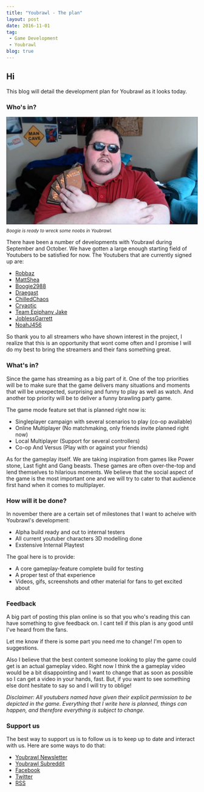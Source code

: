 ```yaml
---
title: "Youbrawl - The plan"
layout: post
date: 2016-11-01
tag:
 - Game Development
 - Youbrawl
blog: true
---
```

## Hi

This blog will detail the development plan for Youbrawl as it looks today.

### Who's in?

![Boogie2988](/assets/images/boogierock.jpg "Boogie2988")
<sub>_Boogie is ready to wreck some noobs in Youbrawl._</sub>

There have been a number of developments with Youbrawl during September and October. We have gotten
a large enough starting field of Youtubers to be satisfied for now. The Youtubers that are currently
signed up are:

* [Robbaz](https://www.youtube.com/user/Robbaz)
* [MattShea](https://www.youtube.com/user/MattShea369)
* [Boogie2988](https://www.youtube.com/user/boogie2988)
* [Draegast](https://www.youtube.com/user/draegast)
* [ChilledChaos](https://www.youtube.com/user/CriousGamers)
* [Cryaotic](https://www.youtube.com/user/ChaoticMonki)
* [Team Epiphany Jake](https://www.youtube.com/user/Team0Epiphany)
* [JoblessGarrett](https://www.youtube.com/user/Joblessgamers)
* [NoahJ456](https://www.youtube.com/user/NoahJ456)

So thank you to all streamers who have shown interest in the project, I realize that this is an opportunity
that wont come often and I promise I will do my best to bring the streamers and their fans something great.

### What's in?

Since the game has streaming as a big part of it. One of the top priorities will be to make sure that the game
delivers many situations and moments that will be unexpected, surprising and funny to play as well as watch.
And another top priority will be to deliver a funny brawling party game.

The game mode feature set that is planned right now is:

 * Singleplayer campaign with several scenarios to play (co-op available)
 * Online Multiplayer (No matchmaking, only friends invite planned right now)
 * Local Multiplayer (Support for several controllers)
 * Co-op And Versus (Play with or against your friends)

As for the gameplay itself. We are taking inspiration from games like Power stone, Last fight and Gang beasts.
These games are often over-the-top and lend themselves to hilarious moments. We believe that the social aspect
of the game is the most important one and we will try to cater to that audience first hand when it comes to multiplayer.

### How will it be done?

In november there are a certain set of milestones that I want to acheive with Youbrawl's development:

* Alpha build ready and out to internal testers
* All current youtuber characters 3D modelling done
* Exstensive Internal Playtest

The goal here is to provide:

* A core gameplay-feature complete build for testing
* A proper test of that experience
* Videos, gifs, screenshots and other material for fans to get excited about

### Feedback
A big part of posting this plan online is so that you who's reading this can have something to
give feedback on. I cant tell if this plan is any good until I've heard from the fans.

Let me know if there is some part you need me to change! I'm open to suggestions.

Also I believe that the best content someone looking to play the game could get is an actual gameplay video.
Right now I think the a gameplay video would be a bit disappointing and I want to change that as soon as possible so I can
get a video in your hands, fast. But, if you want to see something else dont hesitate to say so and I will try to oblige!

_Disclaimer: All youtubers named have given their explicit permission to be depicted in the game. Everything
that I write here is planned, things can happen, and therefore everything is subject to change._

### Support us
The best way to support us is to follow us is to keep up to date and interact with us. Here are some ways to do that:

 - [Youbrawl Newsletter](https://docs.google.com/forms/d/1j3-J50GTJ5PljR0rjbtpju0v89DcxunP71MaDkPE0eQ/viewform?edit_requested=true)
 - [Youbrawl Subreddit](https://www.reddit.com/r/Youbrawl/)
 - [Facebook](http://Facebook.com/kirikorostudios)
 - [Twitter](http://twitter.com/happypwn)
 - [RSS](http://kirikoro.com/feed.xml)
